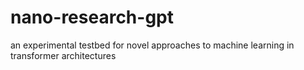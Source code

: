 # nano-research-gpt
an experimental testbed for novel approaches to machine learning in transformer architectures
